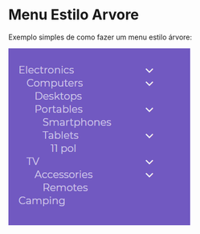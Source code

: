 # Menu Estilo Arvore

Exemplo simples de como fazer um menu estilo árvore:

![alt text](https://github.com/RFADEV/menuArvore/blob/master/exemplo.png)

